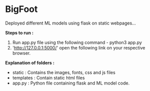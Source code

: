 # BigFoot
Deployed different ML models using flask on static webpages...

**Steps to run :** 

1. Run app.py file using the following command - python3 app.py
2. 'http://127.0.0.1:5000/' open the following link on your respective browser.

**Explanation of folders :**

* static : Contains the images, fonts, css and js files
* templates : Contain static html files
* app.py : Python file containing flask and ML model code.


